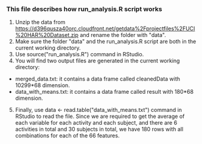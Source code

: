 ### This file describes how run_analysis.R script works

1. Unzip the data from https://d396qusza40orc.cloudfront.net/getdata%2Fprojectfiles%2FUCI%20HAR%20Dataset.zip and rename the folder with "data".
2. Make sure the folder "data" and the run_analysis.R script are both in the current working directory.
3. Use source("run_analysis.R") command in RStudio.
4. You will find two output files are generated in the current working directory:

* merged_data.txt: it contains a data frame called cleanedData with 10299*68 dimension.
* data_with_means.txt: it contains a data frame called result with 180*68 dimension.

5. Finally, use data <- read.table("data_with_means.txt") command in RStudio to read the file. Since we are required to get the average of each variable for each activity and each subject, and there are 6 activities in total and 30 subjects in total, we have 180 rows with all combinations for each of the 66 features.
